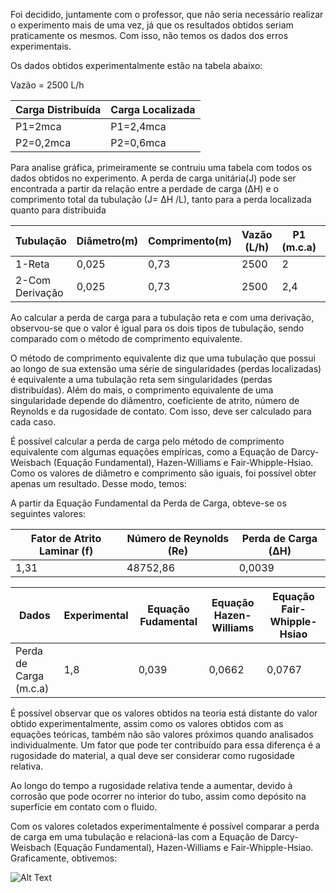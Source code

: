 <p>Foi decidido, juntamente com o professor, que não seria necessário realizar o experimento mais de uma vez, já que os resultados obtidos seriam praticamente os mesmos. Com isso, não temos os dados dos erros experimentais.</p>
<p>Os dados obtidos experimentalmente estão na tabela abaixo:<p>

<p>Vazão = 2500 L/h<p>

<p>

Carga Distribuída| Carga Localizada
-----------------|---------------
P1=2mca          | P1=2,4mca  
P2=0,2mca         | P2=0,6mca 

<p>


<p>Para analise gráfica, primeiramente se contruiu uma tabela com todos os dados obtidos no experimento. A perda de carga unitária(J) pode ser encontrada a partir da relação entre a perdade de carga (&Delta;H) e o comprimento total da tubulação (J= &Delta;H /L), tanto para a perda localizada quanto para distribuida<p> 
<p>

Tubulação|Diâmetro(m)|Comprimento(m)|Vazão (L/h)|P1 (m.c.a) | P2(m.c.a) | &Delta;H (m.c.a)| J(m/m)
---------|------------|------------|------------|-------------|----------|----------------|------
   1-Reta      |0,025       |0,73          |2500       |2             |0,2     |1,8             | 2,46
   2-Com Derivação       |0,025         |0,73       |2500         |2,4              |0,6  |1,8               | 2,46
    
<p>
   
   Ao calcular a perda de carga para a tubulação reta e com uma derivação, observou-se que o valor é igual para os dois tipos de tubulação, sendo comparado com o método de comprimento equivalente.
   <p>
   O método de comprimento equivalente diz que uma tubulação que possui ao longo de sua extensão uma série de singularidades (perdas localizadas) é equivalente a uma tubulação reta sem singularidades (perdas distribuídas). Além do mais, o comprimento equivalente de uma singularidade depende do diâmentro, coeficiente de atrito, número de Reynolds e da rugosidade de contato. Com isso, deve ser calculado para cada caso.
   

<p>
   É possível calcular a perda  de  carga  pelo método de comprimento equivalente com algumas equações empíricas, como a Equação de Darcy-Weisbach (Equação Fundamental), Hazen-Williams e Fair-Whipple-Hsiao. Como os valores de diâmetro e comprimento são iguais, foi possível obter apenas um resultado. Desse modo, temos:
   
 <p>
 
<p>A partir da Equação Fundamental da Perda de Carga, obteve-se os seguintes valores:
   
   Fator de Atrito Laminar (f)|Número de Reynolds (Re)|Perda de Carga (&Delta;H)
------------------------------|-----------------------|-------------------------|
   1,31       |48752,86       |0,0039          
   
<p>
   
  Dados| Experimental |Equação Fudamental| Equação Hazen-Williams| Equação Fair-Whipple-Hsiao
-------|--------------|------------------|-----------------------|--------------------------
   Perda de Carga (m.c.a)   |1,8|     0,039    | 0,0662                        |0,0767
     
   <p>
   É possível observar que os valores obtidos na teoria está distante do valor obtido experimentalmente, assim como os valores obtidos com as equações teóricas, também não são valores próximos quando analisados individualmente. Um fator que pode ter contribuído para essa diferença é a rugosidade do material, a qual deve ser considerar como rugosidade relativa.
   <p>
   Ao longo do tempo a rugosidade relativa tende a aumentar, devido à corrosão que pode ocorrer no interior do tubo, assim como depósito na superfície em contato com o fluido.
 
   <p>
     Com os valores coletados experimentalmente é possível comparar a perda  de  carga  em  uma  tubulação e relacioná-las com a Equação de Darcy-Weisbach (Equação Fundamental), Hazen-Williams e Fair-Whipple-Hsiao. Graficamente, obtivemos: 
   </p>
     
   ![Alt Text](https://github.com/laboratorio-de-dinamica-dos-fluidos/2019.2-Danico/blob/master/Sem%20t%C3%ADtulo.png)


